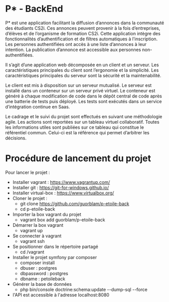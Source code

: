P* - BackEnd
============

P* est une application facilitant la diffusion d’annonces dans la communauté des étudiants CS2i. Ces annonces peuvent provenir à la fois d’entreprises, d’élèves et de l’organisme de formation CS2i. Cette application intègre des fonctionnalités d’authentification et de filtres automatiques à l’inscription. Les personnes authentifiées ont accès à une liste d’annonces à leur intention. La publication d’annonce est accessible aux personnes non-authentifiées.

Il s’agit d’une application web décomposée en un client et un serveur. Les caractéristiques principales du client sont l’ergonomie et la simplicité. Les caractéristiques principales du serveur sont la sécurité et la maintenabilité.

Le client est mis à disposition sur un serveur mutualisé. Le serveur est installé dans un conteneur sur un serveur privé virtuel. Le conteneur est généré à chaque modification de code dans le dépôt central de code après une batterie de tests puis déployé. Les tests sont exécutés dans un service d’intégration continue en Saas.

Le cadrage et le suivi du projet sont effectués en suivant une méthodologie agile. Les actions sont reportées sur un tableau virtuel collaboratif. Toutes les informations utiles sont publiées sur ce tableau qui constitue le référentiel commun. Celui-ci est la référence qui permet d’arbitrer les décisions.


Procédure de lancement du projet
================================

Pour lancer le projet :
 - Installer vagrant : https://www.vagrantup.com/
 - Installer git : https://git-for-windows.github.io/
 - Installer virtual-box : https://www.virtualbox.org/
 - Cloner le projet :
 	- git clone https://github.com/guorblam/p-etoile-back
    - cd p-etoile-back
 - Importer la box vagrant du projet
 	- vagrant box add guorblam/p-etoile-back
 - Démarrer la box vagrant
 	- vagrant up
 - Se connecter à vagrant
 	- vagrant ssh
 - Se positionner dans le répertoire partagé
 	- cd /vagrant
 - Installer le projet symfony par composer
 	- composer install
	- dbuser : postgres
	- dbpassword : postgres
	- dbname : petoileback
 - Générer la base de données
 	- php bin/console doctrine:schema:update --dump-sql --force
 - l'API est accessible à l'adresse localhost:8080
